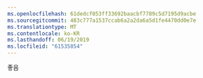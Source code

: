 ```yaml
---
ms.openlocfilehash: 61dedcf053ff33692baacbf7789c5d7195d9acbe
ms.sourcegitcommit: 483c777a1537ccab6a2a2da6a5d1fe4470dd0e7e
ms.translationtype: MT
ms.contentlocale: ko-KR
ms.lasthandoff: 06/19/2019
ms.locfileid: "61535854"
---
```

좋음